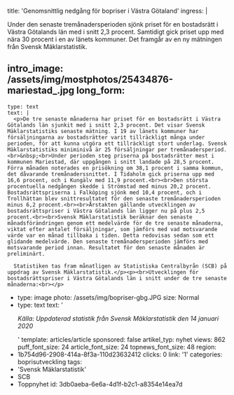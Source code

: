 title: 'Genomsnittlig nedgång för bopriser i Västra Götaland'
ingress: |
  <p>Under den senaste tremånadersperioden sjönk priset för en bostadsrätt i Västra Götalands län med i snitt 2,3 procent. Samtidigt gick priset upp med nära 30 procent i en av länets kommuner. Det framgår av en ny mätningen från Svensk Mäklarstatistik.
  </p>
  
intro_image: /assets/img/mostphotos/25434876-mariestad_.jpg
long_form:
  -
    type: text
    text: |
      <p>De tre senaste månaderna har priset för en bostadsrätt i Västra Götalands län sjunkit med i snitt 2,3 procent. Det visar Svensk Mäklarstatistiks senaste mätning. I 19 av länets kommuner har försäljningarna av bostadsrätter varit tillräckligt många under perioden, för att kunna utgöra ett tillräckligt stort underlag. Svensk Mäklarstatistiks miniminivå är 25 försäljningar per tremånadersperiod.<br>&nbsp;<br>Under perioden steg priserna på bostadsrätter mest i kommunen Mariestad, där uppgången i snitt landade på 28,5 procent. Förra månaden noterades en prisökning om 38,1 procent i samma kommun, det dåvarande tremånaderssnittet. I Tidaholm gick priserna upp med 16,6 procent, och i Kungälv med 11,9 procent.<br><br>Den största procentuella nedgången skedde i Strömstad med minus 20,2 procent. Bostadsrättspriserna i Falköping sjönk med 10,4 procent, och i Trollhättan blev snittresultatet för den senaste tremånadersperioden minus 6,2 procent.<br><br>Årstakten gällande utvecklingen av bostadsrättspriser i Västra Götalands län ligger nu på plus 2,5 procent.<br><br>Svensk Mäklarstatistik beräknar den senaste månadsförändringen genom ett medelvärde för de tre senaste månaderna, viktat efter antalet försäljningar, som jämförs med vad motsvarande värde var en månad tillbaka i tiden. Detta redovisas sedan som ett glidande medelvärde. Den senaste tremånadersperioden jämförs med motsvarande period innan. Resultatet för den senaste månaden är preliminärt.
      
      Statistiken tas fram månatligen av Statistiska Centralbyrån (SCB) på uppdrag av Svensk Mäklarstatistik.</p><p><br>Utvecklingen för bostadsrättspriser i Västra Götalands län i snitt under de tre senaste månaderna:<br></p>
      
  -
    type: image
    photo: /assets/img/bopriser-gbg.JPG
    size: Normal
  -
    type: text
    text: '<p><i>Källa: Uppdaterad statistik från Svensk Mäklarstatistik den 14 januari 2020</i></p>'
template: articles/article
sponsored: false
artikel_typ: nyhet
views: 862
puff_font_size: 24
article_font_size: 24
topnews_font_size: 48
region:
  - 1b754d96-2908-414a-8f3a-110d23632412
clicks: 0
link: '1'
categories: boprisutveckling
tags:
  - 'Svensk Mäklarstatistik'
  - SCB
  - Toppnyhet
id: 3db0aeba-6e6a-4d1f-b2c1-a8354e14ea7d
